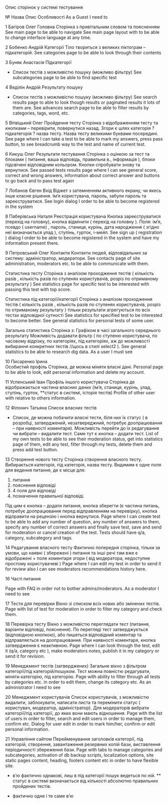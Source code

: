 

Опис сторінок у системі тестування

№
Назва
Опис
Особливості
As a Guest I need to 

1 Багіров Олег
Головна
Сторінка з привітальним словом та поясненням
See main page to be able to navigate
See main page layout with to be able to change interface language at any time.

2  Бобенко Андрій 
Категорії
Тіло твориться з великих піктограм – підкатегорій.
See categories page to be able to look through their contents

3  Буняк Анастасія
Підкатегорії
* Список тестів з можливістю пошуку (можливо фільтру)
See subcategories page to be able to find specific test

4  Веділін Андрій
Результату пошуку
* Список тестів з можливістю пошуку (можливо фільтру)
See search results page to able to look though results or paginated results it lots of them are.
See advances search page to be able to filter results by categories, tags, word, etc.

5 Вітвіцький Олег 
Пройдення тесту
Сторінка з відображенням тесту та кнопками – перевірити, повернутися назад.
Згори є шлях категорія ? підкатегорія ? назва тесту.
Назва тесту великими буквами посередині.
See page where I can take a test to be able to mark my answers, press pass button, to see breadcrumb way to the test and name of current test.

6  Кикуш Олег
Результати тестування
Сторінка з оцінкою за тест та блоками ( питання, ваша відповідь, правильна в., інформація ), блоки підсвічені відповідним кольором. Кнопки спробувати знову та вернутися.
See passed tests results page where I can see general score, correct and wrong answers, information about correct answer and buttons to go back and to pass test again

7 Лобанов Євген
Вхід
Віджет з затемненням активного екрану, чи якесь інше класне рішення.
Ім’я користувача, пароль, забули пароль та зареєструватися.
See login dialog I order to be able to become registered in the system

8 Паберівська Наталя 
Реєстрація користувача
Кнопка зареєструватися (перехід на головну), кнопка відмінити ( перехід на головну ).
Поля: ім’я, псевдо ( username) , пароль, станиця, курінь, дата народження ( згідно неї визначається улад ), ступінь, гурток, і-мейл.
See sign up ( registration ) dialog I order to be able to become registered in the system and have my information present there.

9 Петровський Олег
Контакти
Контакти людей, відповідальних за систему: адміністратор, модератори.
See contacts page of site administration, moderators etc. to be able to communicate with them.

Статистика тесту
Сторінка з аналізом проходження тестів ( кількість разів , кількість разів по ступенях користувачів, розріз по отриманому результату )
See statistics page for specific test to be interested with passing this test with top score.

Статистика під категорії/категорії
Сторінка з аналізом проходження тестів ( кількість разів , кількість разів по ступенях користувачів, розріз по отриманому результату ) тільки результати агрегуються по всіх тестах відповідної сутності
See statistics for specified test to be interested to become better.
See general statistics for personal tests of some user.

Загальна статистика
Сторінка з:
Графіком в часі загального середнього результату
Можливість додавати фільтр ( по ступеню користувача, по часовому відрізку, по категоріях, під категоріях, аж до можливості вибирання конкретних тестів //щось в стилі select2 ).
See general statistics to be able to research dig data.
As a user I must see

10 Писаренко Ірина  
Особистий профіль
Сторінка, де можна міняти власні дані. 
Personal page to be able to look, edit personal information and delete my account.

11 Успенський Іван
Профіль іншого користувача
Сторінка де відображається частина власних даних (ім’я, станиця, курінь, улад, ступінь, гурток, **статус в системі, історія тестів)
Profile of other user with relative to others information.

12 Філонич Татьяна
Список власних тестів
+ Список, де можна побачити власні тести, біля них їх статус ( в розробці, затверджений, незатвереджний, потребує доопрацювання – при наявності коментаря). Можливість перейти до їх редагування чи вибрати – видалити тест. Саме тут є кнопка – додати тест.
List of my own tests to be able to see their moderation status, get into statistics page of them, edit any test, filter through my tests, delete them and press add test button.

13
Створення нового тесту
Сторінка створення власного тесту. Вибирається категорія, під категорія, назва тесту.
Видимим є одне поля для ведення питання, де є місце для:
1. питання
2. пояснення відповіді
3. 4 поля для відповіді
4. позначення правильної відповіді.

Під цим є кнопка – додати питання, кнопка зберегти (є частина питань, потребує доопрацювання перед відправленням на перевірку), кнопка відправити на рецензію і кнопка вернутися.
Page where I can create test to be able to add any number of question, any number of answers to them, specify any number of correct answers and finally save test, save and send for moderation or cancel creation of the test. Tests should have q/a, category, subcategory and tags.

14
Редагування власного тесту
Фактично попередня сторінка, тільки за умови, що наявні ( збережені ) питання та інші речі там вже є відображені + поле коментаря згори ( від модератора, недоступне простому користувачеві )
Page where I can edit my test in order to send it for review also I can see moderators recommendations history here.

16
Часті питання

Page with FAQ in order not to bother admins/moderators.
As a moderator I need to see

17
Тести для перевірки
Вікно зі списком всіх нових або змінених тестів.
Page with list of test for moderation in order to filter my category and check them.

18
Перевірка тесту
Вікно з можливістю переглядати тест (питання, варіанти відповіді, пояснення). По перегляді тест затверджується (відповідною кнопкою), або пишеться відповідний коментар та відправляється на доопрацювання. При наявності коментаря, кнопка затвердження є неактивною.
Page where I can look through the test, edit it (q/a, category etc ), make moderators notes, publish it in my category or send it for revision.

19
Менеджмент тестів (затверджених)
Загальне вікно з фільтром категорії/під категорій/пошуком. Тест можна повністю редагувати, міняти категорію, під категорію.
Page with ability to filter through all tests by categories etc. in order to edit them, change its category etc.
As an administrator I need to see

20
Менеджмент користувачів
Список користувачів, з можливістю видалити, заблокувати, написати листа та перемінити статус ( користувач, модератор, адміністратор). Для модераторів вибрати категорії/під категорії, до яких вони мають відношення.
Page with the list of users in order to filter, search and edit users in order to manage them, confirm etc.
Dialog for user edit in order to mark him/her, confirm or edit personal information.

21
Управління сайтом
Перейменування заголовків категорії, під категорій, створення, завантаження резервних копій бази, виставлення періодичності збереження бази.
Page with tabs to manage categories and subcategories, activation of db backup scripts, localization options, site static pages content, heading, footers content etc in order to have flexible site.





*   в’ю фактично однакові, лиш в під категорії пошук ведеться по ній.
** статус в системі визначається від кількості абсолютно правильних пройдених тестів.
+ фактично одне і те саме в’ю
